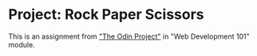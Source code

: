 # Project: Rock Paper Scissors

This is an assignment from ["The Odin Project"](https://www.theodinproject.com "The Odin Project") in "Web Development 101" module.
